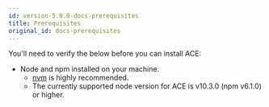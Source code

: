 ```yaml
---
id: version-5.0.0-docs-prerequisites
title: Prerequisites
original_id: docs-prerequisites
---
```


You'll need to verify the below before you can install ACE:

* Node and npm installed on your machine.
    * [nvm](https://github.com/creationix/nvm) is highly recommended.
    * The currently supported node version for ACE is v10.3.0 (npm v6.1.0) or higher.
